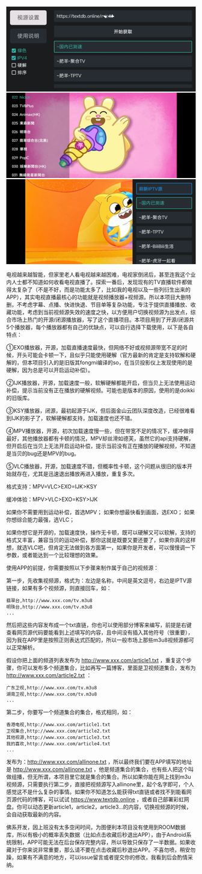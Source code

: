![截图](https://github.com/ITAnt/jtv/blob/main/screenshot/1.jpg)
![截图](https://github.com/ITAnt/jtv/blob/main/screenshot/2.jpg)
![截图](https://github.com/ITAnt/jtv/blob/main/screenshot/3.jpg)

电视越来越智能，但家里老人看电视越来越困难，电视家倒闭后，甚至连我这个业内人士都不知道如何收看电视直播了。探索一番后，发现现有的TV直播软件都做得太复杂了（不是不好，而是功能太多了，比如我的电视以及一些列衍生出来的APP），其实电视直播最核心的功能就是视频播放器+视频源。所以本项目大删特删，不考虑字幕、点播、快进快退、节目单等复杂功能，专注于提供直播播放、收藏功能，考虑到当前视频源失效的速度之快，以方便用户切换视频源为出发点，综合市场上热门的开源/闭源播放器，写了这个直播项目。本项目用到了开源/闭源共5个播放器，每个播放器都有自己的优缺点，可以自行选择下载使用，以下是各自特点：

①EXO播放器，开源，加载直播速度最快，但网络不好或视频源带宽不足的时候，开头可能会卡顿一下，且似乎只能使用硬解（官方最新的肯定是支持软解和硬解的，但本项目引入的是旧版其fongmi编译的so，在当贝投影仪上发现使用的是硬解，因为总是可以开启运动补偿）。

②IJK播放器，开源，加载速度一般，软解硬解都能开启，但当贝上无法使用运动补偿，提示当前没有正在播放的硬解视频。可能也是版本的原因，使用的是doikki的旧版库。

③KSY播放器，闭源，最初起源于IJK，但后面金山云团队深度改造，已经很难看到IJK的影子了，软解硬解都支持，加载速度也还不错。

④MPV播放器，开源，初次加载速度慢一些，但在带宽不足的情况下，缓冲做得最好，其他播放器都有卡顿的情况，MPV却丝滑如德芙，虽然它的api支持硬解，但开启后在当贝上无法开启运动补偿，提示当前没有正在播放的硬解视频，不知道是当贝的bug还是MPV的bug。

⑤VLC播放器，开源，加载速度不错，但概率性卡顿，这个问题从很旧的版本开始就存在，尤其是迅速退出播放再进入播放，重复多次。

格式支持：MPV=VLC>EXO=IJK>KSY

缓冲体验：MPV>VLC>EXO=KSY>IJK

如果你不需要用到运动补偿，首选MPV；
如果你想最快看到画面，选EXO；
如果你想综合能力最强，选VLC；

如果你想它是开源的，加载速度快，操作无卡顿，既可以硬解又可以软解，支持的格式又丰富，兼容当贝的运动补偿，那你这就是既要又要还要了，如果你真的这样想，就选VLC吧，但肯定无法做到各方面第一，如果你是开发者，可以慢慢调一下参数，或者能达到一个比较理想的效果。

使用APP的前提，你需要按照以下步骤来制作属于自己的视频源：

第一步，先收集视频源，格式为：左边是名称，中间是英文逗号，右边是IPTV源链接，如果有多个视频源，则直接回车，如：
```
翡翠台,http://www.xxx.com/tv.m3u8
明珠台,http://www.xxx.com/tv.m3u8
...
```
然后把这些内容发布成一个txt直链，你也可以使用部分博客来编写，前提是右键查看网页源代码要能看到上述填写的内容，且中间没有插入其他符号（很重要），因为我在APP里是按照正则表达式匹配的，所以一般市场上那些m3u8视频源都可以正常解析。

假设你把上面的频道列表发布为 http://www.xxx.com/article1.txt ，重复这个步骤，你可以发布多个频道集合，比如再写一篇博客，里面是卫视频道集合，发布为 http://www.xxx.com/article2.txt ：
```
广东卫视,http://www.xxx.com/tv.m3u8
湖南卫视,http://www.xxx.com/tv.m3u8
...
```

第二步，你要写一个频道集合的集合，格式相同，如：
```
香港电视,http://www.xxx.com/article1.txt
卫视集合,http://www.xxx.com/article2.txt
其他视源,http://www.xxx.com/article3.txt
我的喜欢,http://www.xxx.com/article4.txt
...
```

发布为：http://www.xxx.com/allinone.txt ，所以最终我们要在APP填写的地址是 http://www.xxx.com/allinone.txt ，他是频道集合的集合，也有些人把这个叫做组播，但无所谓，本项目里它就是集合的集合。所以如果你能在网上找到m3u视频源，只需要执行第二步，直接把视频源写入allinone里，起个名字即可，个人感觉这不是什么复杂的事情。如果你不知道怎么能获得txt直链或者找不到能看网页源代码的博客，可以试试 https://www.textdb.online ，或者自己部署彩虹网盘。你可以动态更新article1，article2，article3...的内容，切换视频源的时候，会自动获取最新的内容。

佛系开发，因上班没有太多空闲时间，为图便利本项目没有使用到ROOM数据库，所以有极小的概率丢失数据（比如点击收藏后秒退出APP），由于Android系统限制，APP可能无法在后台保存完整内容，所以导致只保存了一半数据。如果收藏对于你来说非常重要，那么请不要在点击收藏后秒退出APP。不喜勿喷，稍安勿躁，如果有不满意的地方，可以issue留言或者提交你的修改，我看到后会酌情采纳。
